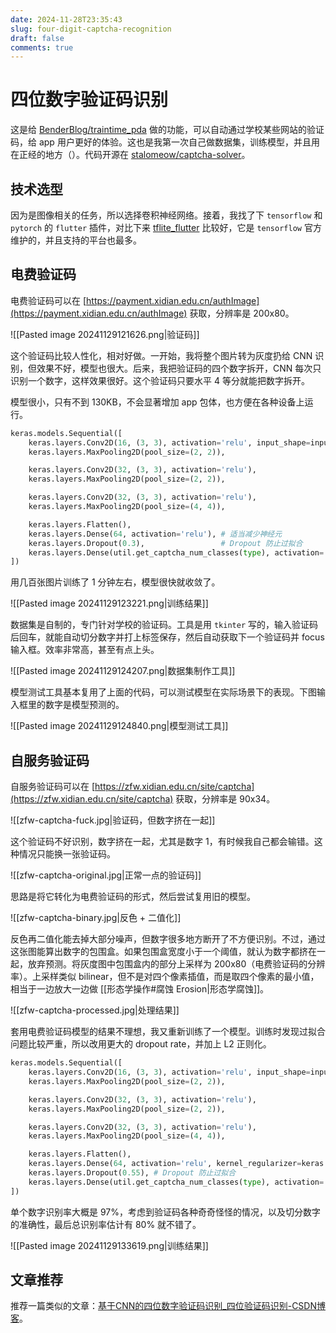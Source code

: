 ```yaml
---
date: 2024-11-28T23:35:43
slug: four-digit-captcha-recognition
draft: false
comments: true
---
```


# 四位数字验证码识别

这是给 [BenderBlog/traintime_pda](https://github.com/BenderBlog/traintime_pda) 做的功能，可以自动通过学校某些网站的验证码，给 app 用户更好的体验。这也是我第一次自己做数据集，训练模型，并且用在正经的地方（）。代码开源在 [stalomeow/captcha-solver](https://github.com/stalomeow/captcha-solver)。

<!-- more -->

## 技术选型

因为是图像相关的任务，所以选择卷积神经网络。接着，我找了下 `tensorflow` 和 `pytorch` 的 `flutter` 插件，对比下来 [tflite_flutter](https://pub.dev/packages/tflite_flutter) 比较好，它是 `tensorflow` 官方维护的，并且支持的平台也最多。

## 电费验证码

电费验证码可以在 [https://payment.xidian.edu.cn/authImage](https://payment.xidian.edu.cn/authImage) 获取，分辨率是 200x80。

![[Pasted image 20241129121626.png|验证码]]

这个验证码比较人性化，相对好做。一开始，我将整个图片转为灰度扔给 CNN 识别，但效果不好，模型也很大。后来，我把验证码的四个数字拆开，CNN 每次只识别一个数字，这样效果很好。这个验证码只要水平 4 等分就能把数字拆开。

模型很小，只有不到 130KB，不会显著增加 app 包体，也方便在各种设备上运行。

``` python
keras.models.Sequential([
    keras.layers.Conv2D(16, (3, 3), activation='relu', input_shape=input_shape),
    keras.layers.MaxPooling2D(pool_size=(2, 2)),

    keras.layers.Conv2D(32, (3, 3), activation='relu'),
    keras.layers.MaxPooling2D(pool_size=(2, 2)),

    keras.layers.Conv2D(32, (3, 3), activation='relu'),
    keras.layers.MaxPooling2D(pool_size=(4, 4)),

    keras.layers.Flatten(),
    keras.layers.Dense(64, activation='relu'), # 适当减少神经元
    keras.layers.Dropout(0.3),                 # Dropout 防止过拟合
    keras.layers.Dense(util.get_captcha_num_classes(type), activation='softmax')
])
```

用几百张图片训练了 1 分钟左右，模型很快就收敛了。

![[Pasted image 20241129123221.png|训练结果]]

数据集是自制的，专门针对学校的验证码。工具是用 `tkinter` 写的，输入验证码后回车，就能自动切分数字并打上标签保存，然后自动获取下一个验证码并 focus 输入框。效率非常高，甚至有点上头。

![[Pasted image 20241129124207.png|数据集制作工具]]

模型测试工具基本复用了上面的代码，可以测试模型在实际场景下的表现。下图输入框里的数字是模型预测的。

![[Pasted image 20241129124840.png|模型测试工具]]

## 自服务验证码

自服务验证码可以在 [https://zfw.xidian.edu.cn/site/captcha](https://zfw.xidian.edu.cn/site/captcha) 获取，分辨率是 90x34。

![[zfw-captcha-fuck.jpg|验证码，但数字挤在一起]]

这个验证码不好识别，数字挤在一起，尤其是数字 1，有时候我自己都会输错。这种情况只能换一张验证码。

![[zfw-captcha-original.jpg|正常一点的验证码]]

思路是将它转化为电费验证码的形式，然后尝试复用旧的模型。

![[zfw-captcha-binary.jpg|反色 + 二值化]]

反色再二值化能去掉大部分噪声，但数字很多地方断开了不方便识别。不过，通过这张图能算出数字的包围盒。如果包围盒宽度小于一个阈值，就认为数字都挤在一起，放弃预测。将灰度图中包围盒内的部分上采样为 200x80（电费验证码的分辨率）。上采样类似 bilinear，但不是对四个像素插值，而是取四个像素的最小值，相当于一边放大一边做 [[形态学操作#腐蚀 Erosion|形态学腐蚀]]。

![[zfw-captcha-processed.jpg|处理结果]]

套用电费验证码模型的结果不理想，我又重新训练了一个模型。训练时发现过拟合问题比较严重，所以改用更大的 dropout rate，并加上 L2 正则化。

``` python
keras.models.Sequential([
    keras.layers.Conv2D(16, (3, 3), activation='relu', input_shape=input_shape),
    keras.layers.MaxPooling2D(pool_size=(2, 2)),

    keras.layers.Conv2D(32, (3, 3), activation='relu'),
    keras.layers.MaxPooling2D(pool_size=(2, 2)),

    keras.layers.Conv2D(32, (3, 3), activation='relu'),
    keras.layers.MaxPooling2D(pool_size=(4, 4)),

    keras.layers.Flatten(),
    keras.layers.Dense(64, activation='relu', kernel_regularizer=keras.regularizers.l2(0.06)), # L2 正则化防止过拟合
    keras.layers.Dropout(0.55), # Dropout 防止过拟合
    keras.layers.Dense(util.get_captcha_num_classes(type), activation='softmax')
])
```

单个数字识别率大概是 97%，考虑到验证码各种奇奇怪怪的情况，以及切分数字的准确性，最后总识别率估计有 80% 就不错了。

![[Pasted image 20241129133619.png|训练结果]]

## 文章推荐

推荐一篇类似的文章：[基于CNN的四位数字验证码识别_四位验证码识别-CSDN博客](https://blog.csdn.net/Ephemeroptera/article/details/89478727)。
